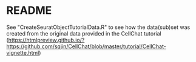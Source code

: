 # README
See "CreateSeuratObjectTutorialData.R" to see how the data(sub)set was created from the original data provided in the CellChat tutorial (https://htmlpreview.github.io/?https://github.com/sqjin/CellChat/blob/master/tutorial/CellChat-vignette.html)

